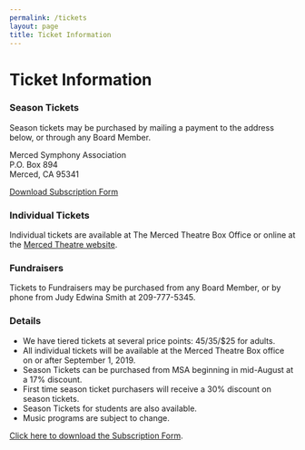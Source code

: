 ```yaml
---
permalink: /tickets
layout: page
title: Ticket Information
---
```


# Ticket Information

### Season Tickets
Season tickets may be purchased by mailing a payment to the address below, or through any Board Member.

Merced Symphony Association<br />
P.O. Box 894<br />
Merced, CA 95341<br />

<a href="/assets/documents/subscription-form.pdf" class="button">Download Subscription Form</a>

### Individual Tickets
Individual tickets are available at The Merced Theatre Box Office
or online at the [Merced Theatre website](http://www.mercedtheatre.org).

### Fundraisers
Tickets to Fundraisers may be purchased from any Board Member, or by phone from Judy Edwina Smith at 209-777-5345.

### Details
- We have tiered tickets at several price points: $45/$35/$25 for adults.
- All individual tickets will be available at the Merced Theatre Box office on or after September 1, 2019. 
- Season Tickets can be purchased from MSA beginning in mid-August at a 17% discount. 
- First time season ticket purchasers will receive a 30% discount on season tickets.
- Season Tickets for students are also available.
- Music programs are subject to change.

[Click here to download the Subscription Form](/assets/documents/subscription-form.pdf).